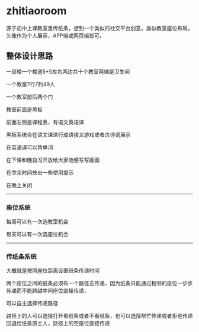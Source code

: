 # zhitiaoroom  
源于初中上课教室里传纸条，想到一个类似的社交平台创意，类似教室座位布局，头像作为个人展示，APP端或网页端皆可，  
## 整体设计思路 
一层楼一个楼道5+5左右两边共十个教室两端是卫生间

一个教室7行7列49人

一个教室前后两个门

教室前面是黑板

前面左侧是课程表，有语文英语课

黑板系统会在语文课进行成语接龙游戏或者古诗词展示

在英语课可以背单词

在下课和晚自习开放给大家随便写写画画

在空余时间放出一些使用提示

在晚上关闭
***
### 座位系统
每周可以有一次选教室机会

每天可以有一次选座位机会


***
### 传纸条系统
大概就是按照座位距离设置纸条传递时间

两个座位之间的纸条必须有一个路径去传递，因为纸条只能通过相邻的座位一步步传递而不能跨越中间座位直接传递，

可以自主选择传递路径

路径上的人可以选择打开看纸条或者不看纸条，也可以选择帮忙传递或者拒绝传递回退给纸条原主人，路径上的空座位直接传递

